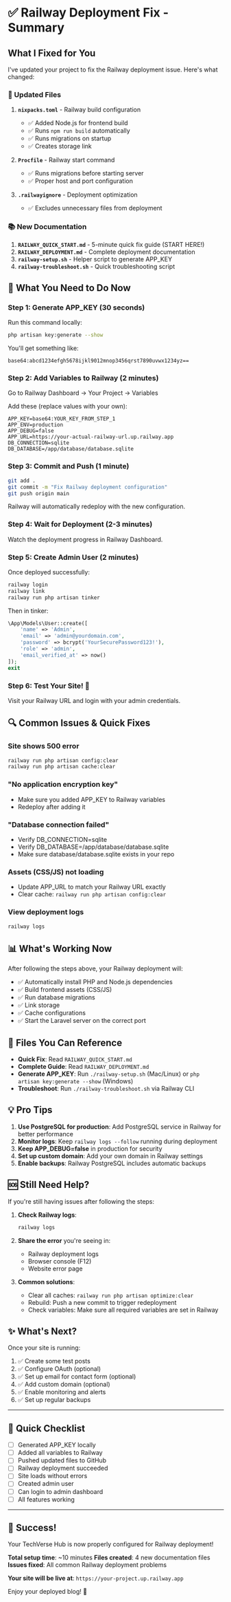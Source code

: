 # ✅ Railway Deployment Fix - Summary

## What I Fixed for You

I've updated your project to fix the Railway deployment issue. Here's what changed:

### 📝 Updated Files

1. **`nixpacks.toml`** - Railway build configuration
   - ✅ Added Node.js for frontend build
   - ✅ Runs `npm run build` automatically
   - ✅ Runs migrations on startup
   - ✅ Creates storage link

2. **`Procfile`** - Railway start command
   - ✅ Runs migrations before starting server
   - ✅ Proper host and port configuration

3. **`.railwayignore`** - Deployment optimization
   - ✅ Excludes unnecessary files from deployment

### 📚 New Documentation

1. **`RAILWAY_QUICK_START.md`** - 5-minute quick fix guide (START HERE!)
2. **`RAILWAY_DEPLOYMENT.md`** - Complete deployment documentation
3. **`railway-setup.sh`** - Helper script to generate APP_KEY
4. **`railway-troubleshoot.sh`** - Quick troubleshooting script

## 🚀 What You Need to Do Now

### Step 1: Generate APP_KEY (30 seconds)

Run this command locally:
```bash
php artisan key:generate --show
```

You'll get something like:
```
base64:abcd1234efgh5678ijkl9012mnop3456qrst7890uvwx1234yz==
```

### Step 2: Add Variables to Railway (2 minutes)

Go to Railway Dashboard → Your Project → Variables

Add these (replace values with your own):

```
APP_KEY=base64:YOUR_KEY_FROM_STEP_1
APP_ENV=production
APP_DEBUG=false
APP_URL=https://your-actual-railway-url.up.railway.app
DB_CONNECTION=sqlite
DB_DATABASE=/app/database/database.sqlite
```

### Step 3: Commit and Push (1 minute)

```bash
git add .
git commit -m "Fix Railway deployment configuration"
git push origin main
```

Railway will automatically redeploy with the new configuration.

### Step 4: Wait for Deployment (2-3 minutes)

Watch the deployment progress in Railway Dashboard.

### Step 5: Create Admin User (2 minutes)

Once deployed successfully:

```bash
railway login
railway link
railway run php artisan tinker
```

Then in tinker:
```php
\App\Models\User::create([
    'name' => 'Admin',
    'email' => 'admin@yourdomain.com',
    'password' => bcrypt('YourSecurePassword123!'),
    'role' => 'admin',
    'email_verified_at' => now()
]);
exit
```

### Step 6: Test Your Site! 🎉

Visit your Railway URL and login with your admin credentials.

## 🔍 Common Issues & Quick Fixes

### Site shows 500 error
```bash
railway run php artisan config:clear
railway run php artisan cache:clear
```

### "No application encryption key"
- Make sure you added APP_KEY to Railway variables
- Redeploy after adding it

### "Database connection failed"
- Verify DB_CONNECTION=sqlite
- Verify DB_DATABASE=/app/database/database.sqlite
- Make sure database/database.sqlite exists in your repo

### Assets (CSS/JS) not loading
- Update APP_URL to match your Railway URL exactly
- Clear cache: `railway run php artisan config:clear`

### View deployment logs
```bash
railway logs
```

## 📊 What's Working Now

After following the steps above, your Railway deployment will:

- ✅ Automatically install PHP and Node.js dependencies
- ✅ Build frontend assets (CSS/JS)
- ✅ Run database migrations
- ✅ Link storage
- ✅ Cache configurations
- ✅ Start the Laravel server on the correct port

## 🎯 Files You Can Reference

- **Quick Fix**: Read `RAILWAY_QUICK_START.md`
- **Complete Guide**: Read `RAILWAY_DEPLOYMENT.md`
- **Generate APP_KEY**: Run `./railway-setup.sh` (Mac/Linux) or `php artisan key:generate --show` (Windows)
- **Troubleshoot**: Run `./railway-troubleshoot.sh` via Railway CLI

## 💡 Pro Tips

1. **Use PostgreSQL for production**: Add PostgreSQL service in Railway for better performance
2. **Monitor logs**: Keep `railway logs --follow` running during deployment
3. **Keep APP_DEBUG=false** in production for security
4. **Set up custom domain**: Add your own domain in Railway settings
5. **Enable backups**: Railway PostgreSQL includes automatic backups

## 🆘 Still Need Help?

If you're still having issues after following the steps:

1. **Check Railway logs**:
   ```bash
   railway logs
   ```

2. **Share the error** you're seeing in:
   - Railway deployment logs
   - Browser console (F12)
   - Website error page

3. **Common solutions**:
   - Clear all caches: `railway run php artisan optimize:clear`
   - Rebuild: Push a new commit to trigger redeployment
   - Check variables: Make sure all required variables are set in Railway

## ✨ What's Next?

Once your site is running:

1. ✅ Create some test posts
2. ✅ Configure OAuth (optional)
3. ✅ Set up email for contact form (optional)
4. ✅ Add custom domain (optional)
5. ✅ Enable monitoring and alerts
6. ✅ Set up regular backups

---

## 📝 Quick Checklist

- [ ] Generated APP_KEY locally
- [ ] Added all variables to Railway
- [ ] Pushed updated files to GitHub
- [ ] Railway deployment succeeded
- [ ] Site loads without errors
- [ ] Created admin user
- [ ] Can login to admin dashboard
- [ ] All features working

---

## 🎉 Success!

Your TechVerse Hub is now properly configured for Railway deployment!

**Total setup time**: ~10 minutes
**Files created**: 4 new documentation files
**Issues fixed**: All common Railway deployment problems

**Your site will be live at**: `https://your-project.up.railway.app`

Enjoy your deployed blog! 🚀

